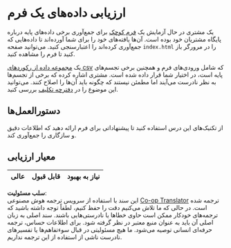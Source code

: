 <!--
CO_OP_TRANSLATOR_METADATA:
{
  "original_hash": "f9d5a7275e046223fa6474477674b810",
  "translation_date": "2025-08-24T21:02:14+00:00",
  "source_file": "2-Working-With-Data/08-data-preparation/assignment.md",
  "language_code": "fa"
}
-->
# ارزیابی داده‌های یک فرم

یک مشتری در حال آزمایش یک [فرم کوچک](../../../../2-Working-With-Data/08-data-preparation/index.html) برای جمع‌آوری برخی داده‌های پایه درباره پایگاه مشتریان خود بوده است. آن‌ها یافته‌های خود را برای شما آورده‌اند تا داده‌هایی که جمع‌آوری کرده‌اند را اعتبارسنجی کنید. می‌توانید صفحه `index.html` را در مرورگر باز کنید تا فرم را مشاهده کنید.

یک [مجموعه داده از رکوردهای csv](../../../../data/form.csv) که شامل ورودی‌های فرم و همچنین برخی تجسم‌های پایه است، در اختیار شما قرار داده شده است. مشتری اشاره کرده که برخی از تجسم‌ها به نظر نادرست می‌آیند اما مطمئن نیستند که چگونه باید آن‌ها را اصلاح کنند. می‌توانید این موضوع را در [دفترچه تکلیف](../../../../2-Working-With-Data/08-data-preparation/assignment.ipynb) بررسی کنید.

## دستورالعمل‌ها

از تکنیک‌های این درس استفاده کنید تا پیشنهاداتی برای فرم ارائه دهید که اطلاعات دقیق و سازگاری را جمع‌آوری کند.

## معیار ارزیابی

عالی | قابل قبول | نیاز به بهبود
--- | --- | ---

**سلب مسئولیت**:  
این سند با استفاده از سرویس ترجمه هوش مصنوعی [Co-op Translator](https://github.com/Azure/co-op-translator) ترجمه شده است. در حالی که ما تلاش می‌کنیم دقت را حفظ کنیم، لطفاً توجه داشته باشید که ترجمه‌های خودکار ممکن است حاوی خطاها یا نادرستی‌هایی باشند. سند اصلی به زبان اصلی آن باید به عنوان منبع معتبر در نظر گرفته شود. برای اطلاعات حساس، ترجمه حرفه‌ای انسانی توصیه می‌شود. ما هیچ مسئولیتی در قبال سوءتفاهم‌ها یا تفسیرهای نادرست ناشی از استفاده از این ترجمه نداریم.